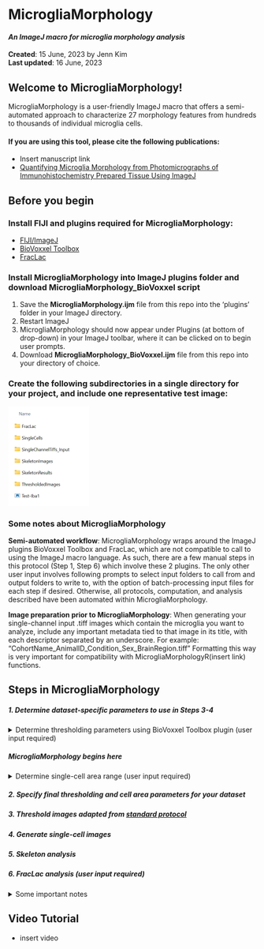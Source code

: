 MicrogliaMorphology
================

#### *An ImageJ macro for microglia morphology analysis*

**Created**: 15 June, 2023 by Jenn Kim  
**Last updated**: 16 June, 2023

## Welcome to MicrogliaMorphology!

MicrogliaMorphology is a user-friendly ImageJ macro that offers a
semi-automated approach to characterize 27 morphology features from
hundreds to thousands of individual microglia cells.

#### If you are using this tool, please cite the following publications:

-   Insert manuscript link
-   [Quantifying Microglia Morphology from Photomicrographs of
    Immunohistochemistry Prepared Tissue Using
    ImageJ](https://www.jove.com/t/57648/quantifying-microglia-morphology-from-photomicrographs)

## Before you begin

### Install FIJI and plugins required for MicrogliaMorphology:

-   [FIJI/ImageJ](https://imagej.net/software/fiji/?Downloads)
-   [BioVoxxel Toolbox](https://imagej.net/plugins/biovoxxel-toolbox)
-   [FracLac](https://imagej.nih.gov/ij/plugins/fraclac/FLHelp/Installation.htm)

### Install MicrogliaMorphology into ImageJ plugins folder and download MicrogliaMorphology_BioVoxxel script

1.  Save the **MicrogliaMorphology.ijm** file from this repo into the
    ‘plugins’ folder in your ImageJ directory.
2.  Restart ImageJ
3.  MicrogliaMorphology should now appear under Plugins (at bottom of
    drop-down) in your ImageJ toolbar, where it can be clicked on to
    begin user prompts.
4.  Download **MicrogliaMorphology_BioVoxxel.ijm** file from this repo
    into your directory of choice.

### Create the following subdirectories in a single directory for your project, and include one representative test image:

![](./images/Example_DatasetDirectory.png)

### Some notes about MicrogliaMorphology

**Semi-automated workflow**: MicrogliaMorphology wraps around the ImageJ
plugins BioVoxxel Toolbox and FracLac, which are not compatible to call
to using the ImageJ macro language. As such, there are a few manual
steps in this protocol (Step 1, Step 6) which involve these 2 plugins.
The only other user input involves following prompts to select input
folders to call from and output folders to write to, with the option of
batch-processing input files for each step if desired. Otherwise, all
protocols, computation, and analysis described have been automated
within MicrogliaMorphology.

**Image preparation prior to MicrogliaMorphology**: When generating your
single-channel input .tiff images which contain the microglia you want
to analyze, include any important metadata tied to that image in its
title, with each descriptor separated by an underscore. For example:
“CohortName_AnimalID_Condition_Sex_BrainRegion.tiff” Formatting this way
is very important for compatibility with MicrogliaMorphologyR(insert
link) functions.

## Steps in MicrogliaMorphology

##### 1. Determine dataset-specific parameters to use in Steps 3-4

<details>
<summary>
Determine thresholding parameters using BioVoxxel Toolbox plugin (user
input required)
</summary>

1.  Run MicrogliaMorphology_BioVoxxel script: *Plugins > Macros > Run*
2.  Use **ThresholdCheck** feature within BioVoxxel Toolbox plugin to
    interactively determine the best thresholding parameters for your
    dataset. ![](./images/BioVoxxel_ThresholdCheck.png)
    -   Click/specify the following options in the pop-up box. A radius
        of 100 will typically work well for auto local thresholding
        microglia images, but you may need to run the ThresholdCheck a
        few times using different radius values to optimize the
        parameters to best capture fully connected, single microglia in
        your thresholded images. When ‘Quantification (relative)’ option
        is selected, the plugin will give you a recommended thresholding
        method at the end of the results file - this is a good starting
        point, but you should visually verify by looking through ALL of
        the threshold methods to determine which is best for your
        dataset: capturing as many branches as possible that are
        connected to cell bodies, while minimizing overlap between
        cells. You can read more about the ThresholdCheck feature on the
        [BioVoxxel
        website](https://imagej.net/plugins/biovoxxel-toolbox#threshold-check)
        and about [auto
        thresholding](https://imagej.net/plugins/auto-threshold)
        vs. [auto local
        thresholding](https://imagej.net/plugins/auto-local-threshold).
        **Make sure to note the final thresholding parameters you
        choose**. ![](./images/ThresholdCheck_options.png)
        </details>

        ##### *MicrogliaMorphology begins here*

        <details>
        <summary>
        Determine single-cell area range (user input required)
        </summary>
        In this step, you are determining the cutoff ranges (min and
        max) for what is considered a single microglia cell. Use the
        following guidelines when picking representative cells on both
        extremes:

-   **When selecting particles that are too small to be considered
    single cells:** select particles that you would consider *almost* as
    big as a single-cell, but not a single cell. **When selecting
    particles that are too big to be considered single cells:** select
    particles that you would consider as 2 obviously overlapping cells.
    </details>

    ##### 2. Specify final thresholding and cell area parameters for your dataset

    ##### 3. Threshold images adapted from [standard protocol](https://www.jove.com/t/57648/quantifying-microglia-morphology-from-photomicrographs)

    ##### 4. Generate single-cell images

    ##### 5. Skeleton analysis

    ##### 6. FracLac analysis (user input required)

    <details>
    <summary>
    Some important notes
    </summary>

    1.  Run FracLac plugin: *Plugins > Fractal Analysis > FracLac*
    2.  Select **BC** (box counting) in Fraclac GUI and select the
        following options (adapted from [Young et al.,
        2018](https://www.jove.com/t/57648/quantifying-microglia-morphology-from-photomicrographs),
        Section 5.5). **Make sure to select ‘lock black background’.**
        ![](./images/FracLac_options.png)
    3.  Select **Batch** in Fraclac GUI and follow prompts. Load in
        files from the directory you wrote your single-cell images to in
        Step 4.

    </details>

## Video Tutorial

-   insert video
